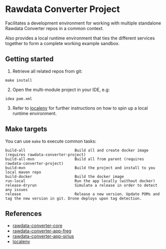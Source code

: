 # Rawdata Converter Project

Facilitates a development environment for working with multiple
standalone Rawdata Converter repos in a common context.

Also provides a local runtime environment that ties the different services
together to form a complete working example sandbox.


## Getting started

1) Retrieve all related repos from git:
```
make install
```

2) Open the multi-module project in your IDE, e.g:
```
idea pom.xml
```

3) Refer to [localenv](localenv/README.md) for further instructions on how to spin up a
local runtime environment.


## Make targets

You can use `make` to execute common tasks:

```
build-all                      Build all and create docker image (requires rawdata-converter-project)
build-all-mvn                  Build all from parent (requires rawdata-converter-project)
build-mvn                      Build the project and install to you local maven repo
build-docker                   Build the docker image
run-local                      Run the app locally (without docker)
release-dryrun                 Simulate a release in order to detect any issues
release                        Release a new version. Update POMs and tag the new version in git. Drone deploys upon tag detection.
```


## References

* [rawdata-converter-core](https://github.com/statisticsnorway/rawdata-converter-core)
* [rawdata-converter-app-freg](https://github.com/statisticsnorway/rawdata-converter-app-freg)
* [rawdata-converter-app-sirius](https://github.com/statisticsnorway/rawdata-converter-app-sirius)
* [localenv](localenv/README.md)
